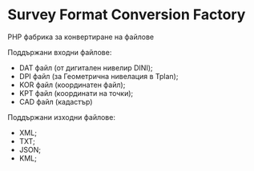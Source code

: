 Survey Format Conversion Factory
================================

PHP фабрика за конвертиране на файлове

Поддържани входни файлове:
- DAT файл (от дигитален нивелир DINI);
- DPI файл (за Геометрична нивелация в Tplan);
- KOR файл (координатен файл);
- KPT файл (координати на точки);
- CAD файл (кадастър)

Поддържани изходни файлове:
- XML;
- TXT;
- JSON;
- KML;

